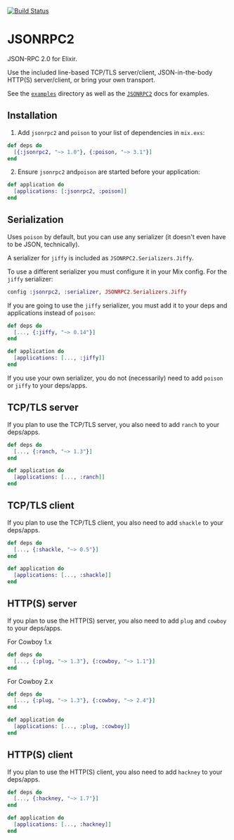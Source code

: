 [![Build Status](https://travis-ci.org/fanduel/jsonrpc2-elixir.svg?branch=master)](https://travis-ci.org/fanduel/jsonrpc2-elixir)

# JSONRPC2

JSON-RPC 2.0 for Elixir.

Use the included line-based TCP/TLS server/client, JSON-in-the-body HTTP(S) server/client, or bring your own transport.

See the [`examples`](https://github.com/fanduel/jsonrpc2-elixir/tree/master/examples) directory as well as the [`JSONRPC2`](https://hexdocs.pm/jsonrpc2/JSONRPC2.html) docs for examples.

## Installation

1. Add `jsonrpc2` and `poison` to your list of dependencies in `mix.exs`:

```elixir
def deps do
  [{:jsonrpc2, "~> 1.0"}, {:poison, "~> 3.1"}]
end
```

2. Ensure `jsonrpc2` and`poison` are started before your application:

```elixir
def application do
  [applications: [:jsonrpc2, :poison]]
end
```

## Serialization

Uses `poison` by default, but you can use any serializer (it doesn't even have to be JSON, technically).

A serializer for `jiffy` is included as `JSONRPC2.Serializers.Jiffy`.

To use a different serializer you must configure it in your Mix config. For the `jiffy` serializer:

```elixir
config :jsonrpc2, :serializer, JSONRPC2.Serializers.Jiffy
```

If you are going to use the `jiffy` serializer, you must add it to your deps and applications instead of `poison`:

```elixir
def deps do
  [..., {:jiffy, "~> 0.14"}]
end
```

```elixir
def application do
  [applications: [..., :jiffy]]
end
```

If you use your own serializer, you do not (necessarily) need to add `poison` or `jiffy` to your deps/apps.

## TCP/TLS server

If you plan to use the TCP/TLS server, you also need to add `ranch` to your deps/apps.

```elixir
def deps do
  [..., {:ranch, "~> 1.3"}]
end
```

```elixir
def application do
  [applications: [..., :ranch]]
end
```

## TCP/TLS client

If you plan to use the TCP/TLS client, you also need to add `shackle` to your deps/apps.

```elixir
def deps do
  [..., {:shackle, "~> 0.5"}]
end
```

```elixir
def application do
  [applications: [..., :shackle]]
end
```

## HTTP(S) server

If you plan to use the HTTP(S) server, you also need to add `plug` and `cowboy` to your deps/apps.

For Cowboy 1.x
```elixir
def deps do
  [..., {:plug, "~> 1.3"}, {:cowboy, "~> 1.1"}]
end
```

For Cowboy 2.x
```elixir
def deps do
  [..., {:plug, "~> 1.3"}, {:cowboy, "~> 2.4"}]
end
```

```elixir
def application do
  [applications: [..., :plug, :cowboy]]
end
```

## HTTP(S) client

If you plan to use the HTTP(S) client, you also need to add `hackney` to your deps/apps.

```elixir
def deps do
  [..., {:hackney, "~> 1.7"}]
end
```

```elixir
def application do
  [applications: [..., :hackney]]
end
```
